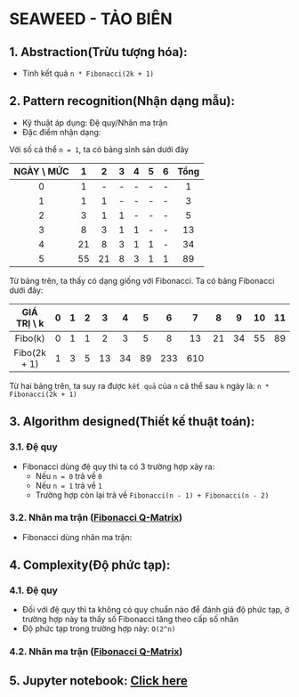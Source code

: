 # SEAWEED - TẢO BIÊN

## 1. Abstraction(Trừu tượng hóa):
- Tính kết quả `n * Fibonacci(2k + 1)`

## 2. Pattern recognition(Nhận dạng mẫu):
- Kỹ thuật áp dụng: Đệ quy/Nhân ma trận
- Đặc điểm nhận dạng:

Với số cá thể `n = 1`, ta có bảng sinh sản dưới đây
   
| NGÀY \ MỨC |  1  |  2  |  3  |  4  |  5  |  6  |  Tổng  |
|:----------:|:---:|:---:|:---:|:---:|:---:|:---:|:------:|
|      0     |  1  |  -  |  -  |  -  |  -  |  -  |    1   |
|      1     |  1  |  1  |  -  |  -  |  -  |  -  |    3   |
|      2     |  3  |  1  |  1  |  -  |  -  |  -  |    5   |
|      3     |  8  |  3  |  1  |  1  |  -  |  -  |   13   |
|      4     | 21  |  8  |  3  |  1  |  1  |  -  |   34   |
|      5     | 55  | 21  |  8  |  3  |  1  |  1  |   89   |

Từ bảng trên, ta thấy có dạng giống với Fibonacci. Ta có bảng Fibonacci dưới đây:
  
|  GIÁ TRỊ \ k |  0  |  1  |  2  |  3  |  4  |  5  |  6  |  7  |  8  |  9  |  10  |  11  |
|:------------:|:---:|:---:|:---:|:---:|:---:|:---:|:---:|:---:|:---:|:---:|:----:|:----:|
|    Fibo(k)   |  0  |  1  |  1  |  2  |  3  |  5  |  8  |  13 |  21 |  34 |  55  |  89  |
| Fibo(2k + 1) |  1  |  3  |  5  | 13  | 34  |  89 | 233 | 610 |     |     |      |      |

Từ hai bảng trên, ta suy ra được `kết quả` của `n` cá thể sau `k` ngày là: `n * Fibonacci(2k + 1)`
## 3. Algorithm designed(Thiết kế thuật toán):
### 3.1. Đệ quy
- Fibonacci dùng đệ quy thì ta có 3 trường hợp xảy ra:
  - Nếu `n = 0` trả về `0`
  - Nếu `n = 1` trả về `1`
  - Trường hợp còn lại trả về `Fibonacci(n - 1) + Fibonacci(n - 2)`
### 3.2. Nhân ma trận ([Fibonacci Q-Matrix](https://mathworld.wolfram.com/FibonacciQ-Matrix.html))
- Fibonacci dùng nhân ma trận:
  
## 4. Complexity(Độ phức tạp):
### 4.1. Đệ quy
- Đối với đệ quy thì ta không có quy chuẩn nào để đánh giá độ phức tạp, ở trường hợp này ta thấy số Fibonacci tăng theo cấp số nhân
- Độ phức tạp trong trường hợp này: `O(2^n)`
### 4.2. Nhân ma trận ([Fibonacci Q-Matrix](https://mathworld.wolfram.com/FibonacciQ-Matrix.html))

## 5. Jupyter notebook: [Click here](./SEAWEED.ipynb)
